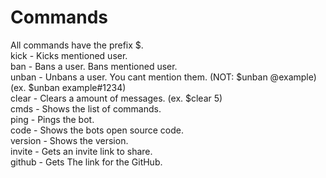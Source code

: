 # Commands
All commands have the prefix $.
<br>
kick - Kicks mentioned user.
<br>
ban - Bans a user. Bans mentioned user.
<br>
unban - Unbans a user. You cant mention them. (NOT: $unban @example) (ex. $unban example#1234)
<br>
clear - Clears a amount of messages. (ex. $clear 5)
<br>
cmds - Shows the list of commands.
<br>
ping - Pings the bot.
<br>
code - Shows the bots open source code.
<br>
version - Shows the version.
<br>
invite - Gets an invite link to share.
<br>
github - Gets The link for the GitHub.
